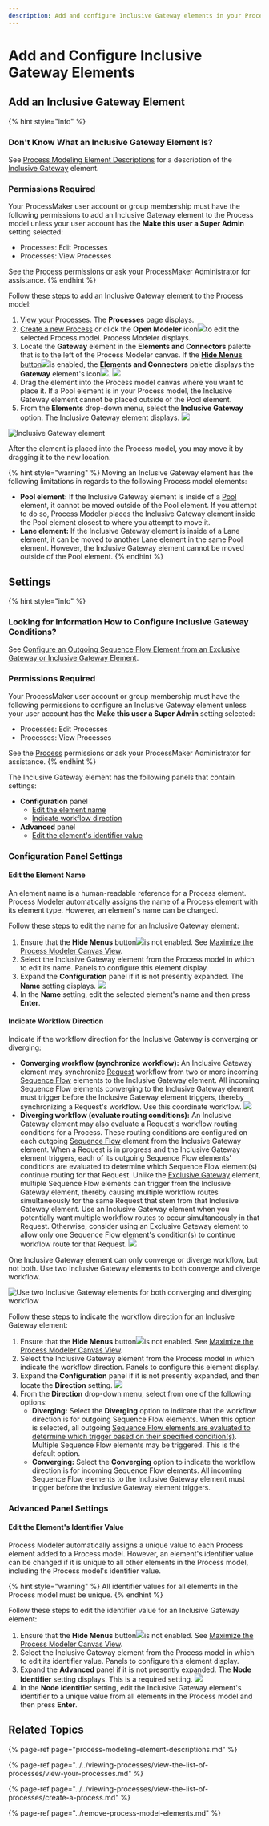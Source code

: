 ```yaml
---
description: Add and configure Inclusive Gateway elements in your Process model.
---
```


# Add and Configure Inclusive Gateway Elements

## Add an Inclusive Gateway Element

{% hint style="info" %}
### Don't Know What an Inclusive Gateway Element Is?

See [Process Modeling Element Descriptions](process-modeling-element-descriptions.md) for a description of the [Inclusive Gateway](process-modeling-element-descriptions.md#inclusive-gateway) element.

### Permissions Required

Your ProcessMaker user account or group membership must have the following permissions to add an Inclusive Gateway element to the Process model unless your user account has the **Make this user a Super Admin** setting selected:

* Processes: Edit Processes
* Processes: View Processes

See the [Process](../../../processmaker-administration/permission-descriptions-for-users-and-groups.md#processes) permissions or ask your ProcessMaker Administrator for assistance.
{% endhint %}

Follow these steps to add an Inclusive Gateway element to the Process model:

1. [View your Processes](../../viewing-processes/view-the-list-of-processes/view-your-processes.md#view-all-active-processes). The **Processes** page displays.
2. [Create a new Process](../../viewing-processes/view-the-list-of-processes/create-a-process.md) or click the **Open Modeler** icon![](../../../.gitbook/assets/open-modeler-edit-icon-processes-page-processes.png)to edit the selected Process model. Process Modeler displays.
3. Locate the **Gateway** element in the **Elements and Connectors** palette that is to the left of the Process Modeler canvas. If the [**Hide Menus** button](../navigate-around-your-process-model.md#maximize-the-process-modeler-canvas-view)![](../../../.gitbook/assets/hide-menus-button-process-modeler-processes.png)is enabled, the **Elements and Connectors** palette displays the **Gateway** element's icon![](../../../.gitbook/assets/gateway-icon-process-modeler-processes.png). ![](../../../.gitbook/assets/gateway-control-process-modeler-processes.png) 
4. Drag the element into the Process model canvas where you want to place it. If a Pool element is in your Process model, the Inclusive Gateway element cannot be placed outside of the Pool element.
5. From the **Elements** drop-down menu, select the **Inclusive Gateway** option. The Inclusive Gateway element displays. ![](../../../.gitbook/assets/inclusive-gateway-selection-process-modeler-processes.png) 

![Inclusive Gateway element](../../../.gitbook/assets/inclusive-gateway-element-process-modeler-designer.png)

After the element is placed into the Process model, you may move it by dragging it to the new location.

{% hint style="warning" %}
Moving an Inclusive Gateway element has the following limitations in regards to the following Process model elements:

* **Pool element:** If the Inclusive Gateway element is inside of a [Pool](process-modeling-element-descriptions.md#pool) element, it cannot be moved outside of the Pool element. If you attempt to do so, Process Modeler places the Inclusive Gateway element inside the Pool element closest to where you attempt to move it.
* **Lane element:** If the Inclusive Gateway element is inside of a Lane element, it can be moved to another Lane element in the same Pool element. However, the Inclusive Gateway element cannot be moved outside of the Pool element.
{% endhint %}

## Settings

{% hint style="info" %}
### Looking for Information How to Configure Inclusive Gateway Conditions?

See [Configure an Outgoing Sequence Flow Element from an Exclusive Gateway or Inclusive Gateway Element](the-quick-toolbar.md#configure-an-outgoing-sequence-flow-element-from-an-exclusive-gateway-or-inclusive-gateway-element).

### Permissions Required

Your ProcessMaker user account or group membership must have the following permissions to configure an Inclusive Gateway element unless your user account has the **Make this user a Super Admin** setting selected:

* Processes: Edit Processes
* Processes: View Processes

See the [Process](../../../processmaker-administration/permission-descriptions-for-users-and-groups.md#processes) permissions or ask your ProcessMaker Administrator for assistance.
{% endhint %}

The Inclusive Gateway element has the following panels that contain settings:

* **Configuration** panel
  * [Edit the element name](add-and-configure-inclusive-gateway-elements.md#edit-the-element-name)
  * [Indicate workflow direction](add-and-configure-inclusive-gateway-elements.md#indicate-workflow-direction)
* **Advanced** panel
  * [Edit the element's identifier value](add-and-configure-inclusive-gateway-elements.md#edit-the-elements-identifier-value)

### Configuration Panel Settings

#### Edit the Element Name

An element name is a human-readable reference for a Process element. Process Modeler automatically assigns the name of a Process element with its element type. However, an element's name can be changed.

Follow these steps to edit the name for an Inclusive Gateway element:

1. Ensure that the **Hide Menus** button![](../../../.gitbook/assets/hide-menus-button-process-modeler-processes.png)is not enabled. See [Maximize the Process Modeler Canvas View](../navigate-around-your-process-model.md#maximize-the-process-modeler-canvas-view).
2. Select the Inclusive Gateway element from the Process model in which to edit its name. Panels to configure this element display.
3. Expand the **Configuration** panel if it is not presently expanded. The **Name** setting displays. ![](../../../.gitbook/assets/inclusive-gateway-configuration-name-process-modeler-processes.png)
4. In the **Name** setting, edit the selected element's name and then press **Enter**.

#### Indicate Workflow Direction

Indicate if the workflow direction for the Inclusive Gateway is converging or diverging:

* **Converging workflow \(synchronize workflow\):** An Inclusive Gateway element may synchronize [Request](../../../using-processmaker/requests/what-is-a-request.md) workflow from two or more incoming [Sequence Flow](process-modeling-element-descriptions.md#sequence-flow) elements to the Inclusive Gateway element. All incoming Sequence Flow elements converging to the Inclusive Gateway element must trigger before the Inclusive Gateway element triggers, thereby synchronizing a Request's workflow. Use this coordinate workflow. ![](../../../.gitbook/assets/converging-inclusive-gateway.png) 
* **Diverging workflow \(evaluate routing conditions\):** An Inclusive Gateway element may also evaluate a Request's workflow routing conditions for a Process. These routing conditions are configured on each outgoing [Sequence Flow](process-modeling-element-descriptions.md#sequence-flow) element from the Inclusive Gateway element. When a Request is in progress and the Inclusive Gateway element triggers, each of its outgoing Sequence Flow elements' conditions are evaluated to determine which Sequence Flow element\(s\) continue routing for that Request. Unlike the [Exclusive Gateway](process-modeling-element-descriptions.md#exclusive-gateway) element, multiple Sequence Flow elements can trigger from the Inclusive Gateway element, thereby causing multiple workflow routes simultaneously for the same Request that stem from that Inclusive Gateway element. Use an Inclusive Gateway element when you potentially want multiple workflow routes to occur simultaneously in that Request. Otherwise, consider using an Exclusive Gateway element to allow only one Sequence Flow element's condition\(s\) to continue workflow route for that Request. ![](../../../.gitbook/assets/diverging-inclusive-gateway.png) 

One Inclusive Gateway element can only converge or diverge workflow, but not both. Use two Inclusive Gateway elements to both converge and diverge workflow.

![Use two Inclusive Gateway elements for both converging and diverging workflow](../../../.gitbook/assets/converging-and-diverging-inclusive-gateway.png)

Follow these steps to indicate the workflow direction for an Inclusive Gateway element:

1. Ensure that the **Hide Menus** button![](../../../.gitbook/assets/hide-menus-button-process-modeler-processes.png)is not enabled. See [Maximize the Process Modeler Canvas View](../navigate-around-your-process-model.md#maximize-the-process-modeler-canvas-view).
2. Select the Inclusive Gateway element from the Process model in which indicate the workflow direction. Panels to configure this element display.
3. Expand the **Configuration** panel if it is not presently expanded, and then locate the **Direction** setting. ![](../../../.gitbook/assets/direction-inclusive-gateway-process-modeler-processes.png) 
4. From the **Direction** drop-down menu, select from one of the following options:
   * **Diverging:** Select the **Diverging** option to indicate that the workflow direction is for outgoing Sequence Flow elements. When this option is selected, all outgoing [Sequence Flow elements are evaluated to determine which trigger based on their specified condition\(s\)](the-quick-toolbar.md#configure-an-outgoing-sequence-flow-element-from-an-exclusive-gateway-or-inclusive-gateway-element). Multiple Sequence Flow elements may be triggered. This is the default option.
   * **Converging:** Select the **Converging** option to indicate the workflow direction is for incoming Sequence Flow elements. All incoming Sequence Flow elements to the Inclusive Gateway element must trigger before the Inclusive Gateway element triggers.

### Advanced Panel Settings

#### Edit the Element's Identifier Value

Process Modeler automatically assigns a unique value to each Process element added to a Process model. However, an element's identifier value can be changed if it is unique to all other elements in the Process model, including the Process model's identifier value.

{% hint style="warning" %}
All identifier values for all elements in the Process model must be unique.
{% endhint %}

Follow these steps to edit the identifier value for an Inclusive Gateway element:

1. Ensure that the **Hide Menus** button![](../../../.gitbook/assets/hide-menus-button-process-modeler-processes.png)is not enabled. See [Maximize the Process Modeler Canvas View](../navigate-around-your-process-model.md#maximize-the-process-modeler-canvas-view).
2. Select the Inclusive Gateway element from the Process model in which to edit its identifier value. Panels to configure this element display.
3. Expand the **Advanced** panel if it is not presently expanded. The **Node Identifier** setting displays. This is a required setting. ![](../../../.gitbook/assets/inclusive-gateway-configuration-identifier-process-modeler-processes.png)
4. In the **Node Identifier** setting, edit the Inclusive Gateway element's identifier to a unique value from all elements in the Process model and then press **Enter**.

## Related Topics

{% page-ref page="process-modeling-element-descriptions.md" %}

{% page-ref page="../../viewing-processes/view-the-list-of-processes/view-your-processes.md" %}

{% page-ref page="../../viewing-processes/view-the-list-of-processes/create-a-process.md" %}

{% page-ref page="../remove-process-model-elements.md" %}

